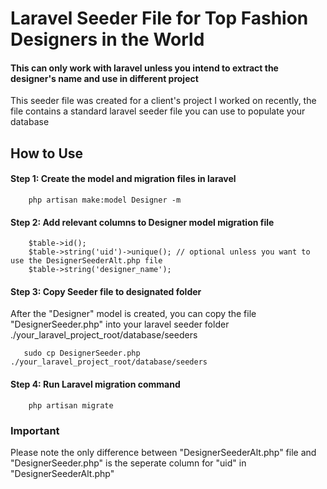 # Laravel Seeder File for Top Fashion Designers in the World
#### This can only work with laravel unless you intend to extract the designer's name and use in different project

This seeder file was created for a client's project I worked on recently, the file contains a standard laravel seeder file you can use to populate your database

## How to Use
#### Step 1: Create the model and migration files in laravel

```
    php artisan make:model Designer -m
```


#### Step 2: Add relevant columns to Designer model migration file

```
    $table->id();
    $table->string('uid')->unique(); // optional unless you want to use the DesignerSeederAlt.php file
    $table->string('designer_name');
```



#### Step 3: Copy Seeder file to designated folder

After the "Designer" model is created, you can copy the file "DesignerSeeder.php" into your laravel seeder folder ./your_laravel_project_root/database/seeders

```
   sudo cp DesignerSeeder.php ./your_laravel_project_root/database/seeders
```


#### Step 4: Run Laravel migration command

```
    php artisan migrate
```

### Important
Please note the only difference between "DesignerSeederAlt.php" file and "DesignerSeeder.php" is the seperate column for "uid" in "DesignerSeederAlt.php"